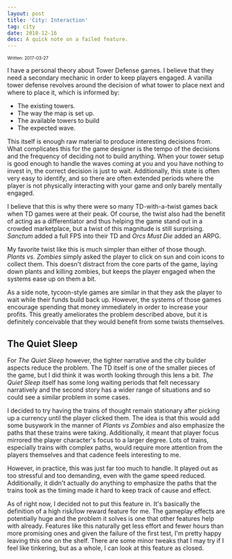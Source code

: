 ```yaml
---
layout: post
title: 'City: Interaction'
tag: city
date: 2018-12-16
desc: A quick note on a failed feature.
---
```


<p style="font-size:10px">Written: 2017-03-27


I have a personal theory about Tower Defense games. I believe that they need a secondary mechanic in order to keep players engaged. A vanilla tower defense revolves around the decision of what tower to place next and where to place it, which is informed by:
- The existing towers.
- The way the map is set up.
- The available towers to build
- The expected wave.


This itself is enough raw material to produce interesting decisions from. What complicates this for the game designer is the tempo of the decisions and the frequency of deciding not to build anything. When your tower setup is good enough to handle the waves coming at you and you have nothing to invest in, the correct decision is just to wait. Additionally, this state is often very easy to identify, and so there are often extended periods where the player is not physically interacting with your game and only barely mentally engaged.


I believe that this is why there were so many TD-with-a-twist games back when TD games were at their peak. Of course, the twist also had the benefit of acting as a differentiator and thus helping the game stand out in a crowded marketplace, but a twist of this magnitude is still surprising. *Sanctum* added a full FPS into their TD and *Orcs Must Die* added an ARPG.


My favorite twist like this is much simpler than either of those though. *Plants vs. Zombies* simply asked the player to click on sun and coin icons to collect them. This doesn't distract from the core parts of the game, laying down plants and killing zombies, but keeps the player engaged when the systems ease up on them a bit.


As a side note, tycoon-style games are similar in that they ask the player to wait while their funds build back up. However, the systems of those games encourage spending that money immediately in order to increase your profits. This greatly ameliorates the problem described above, but it is definitely conceivable that they would benefit from some twists themselves.

## The Quiet Sleep

For *The Quiet Sleep* however, the tighter narrative and the city builder aspects reduce the problem. The TD itself is one of the smaller pieces of the game, but I did think it was worth looking through this lens a bit. *The Quiet Sleep* itself has some long waiting periods that felt necessary narratively and the second story has a wider range of situations and so could see a similar problem in some cases.


I decided to try having the trains of thought remain stationary after picking up a currency until the player clicked them. The idea is that this would add some busywork in the manner of *Plants vs Zombies* and also emphasize the paths that these trains were taking. Additionally, it meant that player focus mirrored the player character's focus to a larger degree. Lots of trains, especially trains with complex paths, would require more attention from the players themselves and that cadence feels interesting to me.


However, in practice, this was just far too much to handle. It played out as too stressful and too demanding, even with the game speed reduced. Additionally, it didn't actually do anything to emphasize the paths that the trains took as the timing made it hard to keep track of cause and effect.


As of right now, I decided not to put this feature in. It's basically the definition of a high risk/low reward feature for me. The gameplay effects are potentially huge and the problem it solves is one that other features help with already. Features like this naturally get less effort and fewer hours than more promising ones and given the failure of the first test, I'm pretty happy leaving this one on the shelf. There are some minor tweaks that I may try if I feel like tinkering, but as a whole, I can look at this feature as closed.

